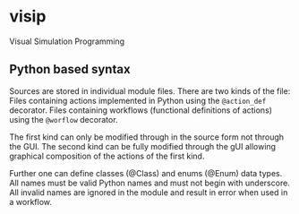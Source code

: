 # visip
Visual Simulation Programming

## Python based syntax

Sources are stored in individual module files. There are two kinds of the file:
Files containing actions implemented in Python using the `@action_def` decorator.
Files containing workflows (functional definitions of actions) using the `@worflow` decorator.
  
The first kind can only be modified through in the source form not through the GUI.
The second kind can be fully modified through the gUI allowing graphical composition
of the actions of the first kind.
  
Further one can define classes (@Class) and enums (@Enum) data types.
All names must be valid Python names and must not begin with underscore.
All invalid names are ignored in the module and result in error when used in a workflow.    